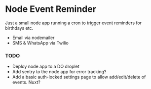 # Node Event Reminder
Just a small node app running a cron to trigger event reminders for birthdays etc.

- Email via nodemailer
- SMS & WhatsApp via Twilio

### TODO
- Deploy node app to a DO droplet
- Add sentry to the node app for error tracking?
- Add a basic auth-locked settings page to allow add/edit/delete of events. Nuxt?
